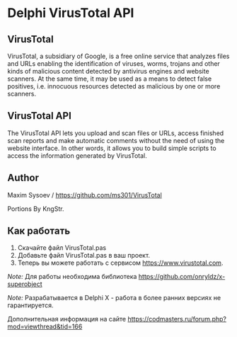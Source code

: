 # Delphi VirusTotal API

VirusTotal
---------------
VirusTotal, a subsidiary of Google, is a free online service that analyzes files and URLs enabling the identification of viruses, worms, trojans and other kinds of malicious content detected by antivirus engines and website scanners. At the same time, it may be used as a means to detect false positives, i.e. innocuous resources detected as malicious by one or more scanners. 

VirusTotal API
---------------
The VirusTotal API lets you upload and scan files or URLs, access finished scan reports and make automatic comments without the need of using the website interface. In other words, it allows you to build simple scripts to access the information generated by VirusTotal.

Author
---------------
Maxim Sysoev / https://github.com/ms301/VirusTotal

Portions By KngStr. 

Как работать
---------------
1. Скачайте файл VirusTotal.pas
2. Добавьте файл VirusTotal.pas в ваш проект.
3. Теперь вы можете работать с сервисом https://www.virustotal.com.

*Note:* Для работы необходима библиотека https://github.com/onryldz/x-superobject

*Note:* Разрабатывается в Delphi X - работа в более ранних версиях не гарантируется.

Дополнительная информация на сайте https://codmasters.ru/forum.php?mod=viewthread&tid=166
